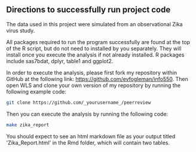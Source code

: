 ## Directions to successfully run project code

The data used in this project were simulated from an observational Zika virus study.

All packages required to run the program successfully are found at the top of the R script, but do not need to installed by you separately. They will install once you execute the analysis if not already installed. R packages include sas7bdat, dplyr, table1 and ggplot2.

In order to execute the analysis, please first fork my repository within GitHub at the following link: https://github.com/evfogleman/info550. Then open WLS and clone your own version of my repository by running the following example code:

```bash
git clone https://github.com/_yourusername_/peerreview
```

Then you can execute the analysis by running the following code:

```bash
make zika_report
```

You should expect to see an html markdown file as your output titled 'Zika_Report.html' in the Rmd folder, which will contain two tables.
